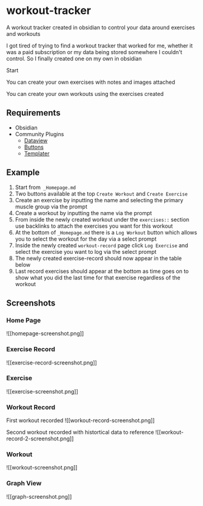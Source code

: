 # workout-tracker
A workout tracker created in obsidian to control your data around exercises and workouts

I got tired of trying to find a workout tracker that worked for me, whether it was a paid subscription or my data being stored somewhere I couldn't control. So I finally created one on my own in obsidian

Start 

You can create your own exercises with notes and images attached

You can create your own workouts using the exercises created

## Requirements
- Obsidian
- Community Plugins
	- [Dataview](https://github.com/blacksmithgu/obsidian-dataview)
	- [Buttons](https://github.com/shabegom/buttons)
	- [Templater](https://github.com/SilentVoid13/Templater)

## Example

1. Start from` _Homepage.md`
2. Two buttons available at the top `Create Workout` and `Create Exercise`
3. Create an exercise by inputting the name and selecting the primary muscle group via the prompt
4. Create a workout by inputting the name via the prompt
5. From inside the newly created workout under the `exercises::` section use backlinks to attach the exercises you want for this workout
6. At the bottom of `_Homepage.md` there is a `Log Workout` button which allows you to select the workout for the day via a select prompt
7. Inside the newly created `workout-record` page click `Log Exercise` and select the exercise you want to log via the select prompt
8. The newly created exercise-record should now appear in the table below
9. Last record exercises should appear at the bottom as time goes on to show what you did the last time for that exercise regardless of the workout


## Screenshots

### Home Page
![[homepage-screenshot.png]]


### Exercise Record
![[exercise-record-screenshot.png]]


### Exercise
![[exercise-screenshot.png]]

### Workout Record

First workout recorded
![[workout-record-screenshot.png]]

Second workout recorded with histortical data to reference
![[workout-record-2-screenshot.png]]



### Workout
![[workout-screenshot.png]]


### Graph View
![[graph-screenshot.png]]